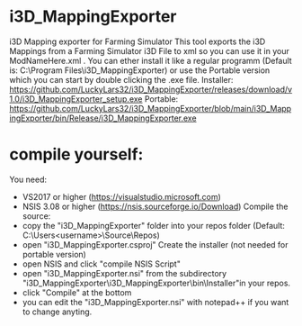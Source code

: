 # i3D_MappingExporter
i3D Mapping exporter for Farming Simulator
This tool exports the i3D Mappings from a Farming Simulator i3D File to xml so you can use it in your ModNameHere.xml .
You can ether install it like a regular programm (Default is: C:\Program Files\i3D_MappingExporter) or use the Portable version which you can start by double clicking the .exe file.
Installer: https://github.com/LuckyLars32/i3D_MappingExporter/releases/download/v1.0/i3D_MappingExporter_setup.exe
Portable: https://github.com/LuckyLars32/i3D_MappingExporter/blob/main/i3D_MappingExporter/bin/Release/i3D_MappingExporter.exe
# compile yourself:
You need:
- VS2017 or higher (https://visualstudio.microsoft.com)
- NSIS 3.08 or higher (https://nsis.sourceforge.io/Download)
Compile the source:
- copy the "i3D_MappingExporter" folder into your repos folder (Default: C:\Users\<username>\Source\Repos)
- open "i3D_MappingExporter.csproj"
Create the installer (not needed for portable version)
- open NSIS and click "compile NSIS Script"
- open "i3D_MappingExporter.nsi" from the subdirectory "i3D_MappingExporter\i3D_MappingExporter\bin\Installer\"in your repos.
- click "Compile" at the bottom
- you can edit the "i3D_MappingExporter.nsi" with notepad++ if you want to change anyting.
